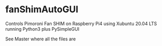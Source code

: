 # fanShimAutoGUI
Controls Pimoroni Fan SHIM on Raspberry Pi4 using Xubuntu 20.04 LTS running Python3 plus PySimpleGUI 

See Master where all the files are
